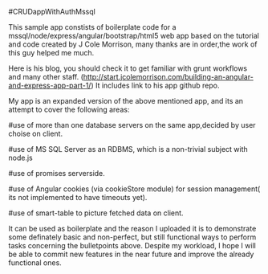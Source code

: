 #CRUDappWithAuthMssql

This sample app constists of boilerplate code for a mssql/node/express/angular/bootstrap/html5 web app based on the tutorial and code created by J Cole Morrison, many thanks are in order,the work of this guy helped me much.

Here is his blog, you should check it to get familiar with grunt workflows and many other staff. (http://start.jcolemorrison.com/building-an-angular-and-express-app-part-1/) It includes link to his app github repo.

My app is an expanded version of the above mentioned app, and its an attempt to cover the following areas:

#use of more than one database servers on the same app,decided by user choise on client.

#use of MS SQL Server as an RDBMS, which is a non-trivial subject with node.js

#use of promises serverside.

#use of Angular cookies (via cookieStore module) for session management( its not implemented to have timeouts yet).

#use of smart-table to picture fetched data on client.

It can be used as boilerplate and the reason I uploaded it is to demonstrate some definately basic and non-perfect, but still functional ways to perform tasks concerning the bulletpoints above. Despite my workload, I hope I will be able to commit new features in the near future and improve the already functional ones.